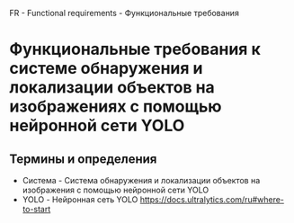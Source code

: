 FR - Functional requirements - Функциональные требования

# Функциональные требования к системе обнаружения и локализации объектов на изображениях с помощью нейронной сети YOLO

## Термины и определения
- Система - Система обнаружения и локализации объектов на изображения с помощью нейронной сети YOLO
- YOLO - Нейронная сеть YOLO https://docs.ultralytics.com/ru#where-to-start

